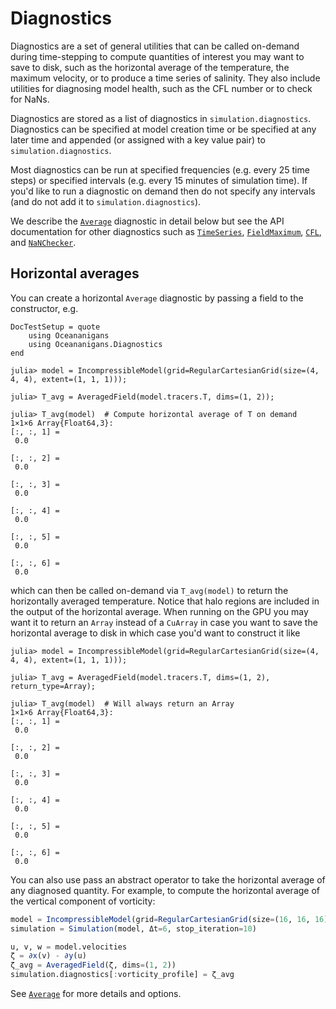 # Diagnostics

Diagnostics are a set of general utilities that can be called on-demand during time-stepping to compute quantities of
interest you may want to save to disk, such as the horizontal average of the temperature, the maximum velocity, or to
produce a time series of salinity. They also include utilities for diagnosing model health, such as the CFL number or
to check for NaNs.

Diagnostics are stored as a list of diagnostics in `simulation.diagnostics`. Diagnostics can be specified at model creation
time or be specified at any later time and appended (or assigned with a key value pair) to `simulation.diagnostics`.

Most diagnostics can be run at specified frequencies (e.g. every 25 time steps) or specified intervals (e.g. every
15 minutes of simulation time). If you'd like to run a diagnostic on demand then do not specify any intervals
(and do not add it to `simulation.diagnostics`).

We describe the [`Average`](@ref) diagnostic in detail below but see the API documentation for other diagnostics such
as [`TimeSeries`](@ref), [`FieldMaximum`](@ref), [`CFL`](@ref), and [`NaNChecker`](@ref).

## Horizontal averages

You can create a horizontal `Average` diagnostic by passing a field to the constructor, e.g.

```@meta
DocTestSetup = quote
    using Oceananigans
    using Oceananigans.Diagnostics
end
```

```jldoctest
julia> model = IncompressibleModel(grid=RegularCartesianGrid(size=(4, 4, 4), extent=(1, 1, 1)));

julia> T_avg = AveragedField(model.tracers.T, dims=(1, 2));

julia> T_avg(model)  # Compute horizontal average of T on demand
1×1×6 Array{Float64,3}:
[:, :, 1] =
 0.0

[:, :, 2] =
 0.0

[:, :, 3] =
 0.0

[:, :, 4] =
 0.0

[:, :, 5] =
 0.0

[:, :, 6] =
 0.0
```

which can then be called on-demand via `T_avg(model)` to return the horizontally averaged temperature. Notice that
halo regions are included in the output of the horizontal average. When running on the GPU you may want it to return
an `Array` instead of a `CuArray` in case you want to save the horizontal average to disk in which case you'd want to
construct it like

```jldoctest
julia> model = IncompressibleModel(grid=RegularCartesianGrid(size=(4, 4, 4), extent=(1, 1, 1)));

julia> T_avg = AveragedField(model.tracers.T, dims=(1, 2), return_type=Array);

julia> T_avg(model)  # Will always return an Array
1×1×6 Array{Float64,3}:
[:, :, 1] =
 0.0

[:, :, 2] =
 0.0

[:, :, 3] =
 0.0

[:, :, 4] =
 0.0

[:, :, 5] =
 0.0

[:, :, 6] =
 0.0
```

You can also use pass an abstract operator to take the horizontal average of any diagnosed quantity. For example, to
compute the horizontal average of the vertical component of vorticity:

```julia
model = IncompressibleModel(grid=RegularCartesianGrid(size=(16, 16, 16), extent=(1, 1, 1)))
simulation = Simulation(model, Δt=6, stop_iteration=10)

u, v, w = model.velocities
ζ = ∂x(v) - ∂y(u)
ζ_avg = AveragedField(ζ, dims=(1, 2))
simulation.diagnostics[:vorticity_profile] = ζ_avg
```

See [`Average`](@ref) for more details and options.
